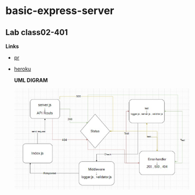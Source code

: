 # basic-express-server

## Lab class02-401

**Links**
- [pr](https://github.com/wijdankhaled/basic-express-server/pull/1)

- [heroku](https://basicserverwijdan.herokuapp.com/)

    **UML DIGRAM**


    ![uml](digram.jpg)